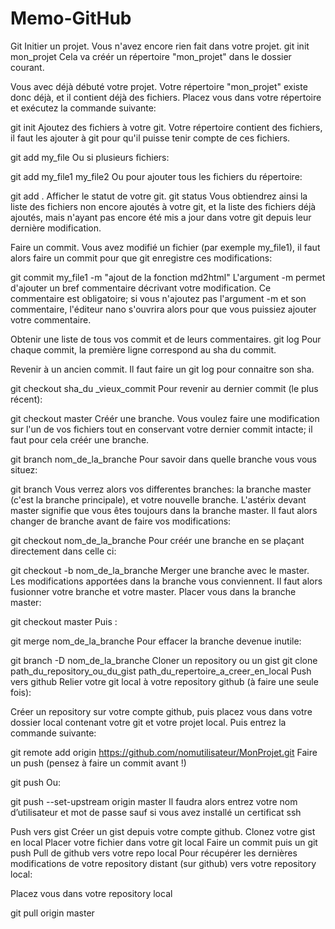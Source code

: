# Memo-GitHub

Git
Initier un projet.
Vous n'avez encore rien fait dans votre projet.
git init mon_projet
Cela va créér un répertoire "mon_projet" dans le dossier courant.

Vous avec déjà débuté votre projet.
Votre répertoire "mon_projet" existe donc déjà, et il contient déjà des fichiers. Placez vous dans votre répertoire et exécutez la commande suivante:

git init
Ajoutez des fichiers à votre git.
Votre répertoire contient des fichiers, il faut les ajouter à git pour qu'il puisse tenir compte de ces fichiers.

git add my_file
Ou si plusieurs fichiers:

git add my_file1 my_file2
Ou pour ajouter tous les fichiers du répertoire:

git add .
Afficher le statut de votre git.
git status
Vous obtiendrez ainsi la liste des fichiers non encore ajoutés à votre git, et la liste des fichiers déjà ajoutés, mais n'ayant pas encore été mis a jour dans votre git depuis leur dernière modification.

Faire un commit.
Vous avez modifié un fichier (par exemple my_file1), il faut alors faire un commit pour que git enregistre ces modifications:

git commit my_file1 -m "ajout de la fonction md2html"
L'argument -m permet d'ajouter un bref commentaire décrivant votre modification. Ce commentaire est obligatoire; si vous n'ajoutez pas l'argument -m et son commentaire, l'éditeur nano s'ouvrira alors pour que vous puissiez ajouter votre commentaire.

Obtenir une liste de tous vos commit et de leurs commentaires.
git log
Pour chaque commit, la première ligne correspond au sha du commit.

Revenir à un ancien commit.
Il faut faire un git log pour connaitre son sha.

git checkout sha_du _vieux_commit
Pour revenir au dernier commit (le plus récent):

git checkout master
Créér une branche.
Vous voulez faire une modification sur l'un de vos fichiers tout en conservant votre dernier commit intacte; il faut pour cela créér une branche.

git branch nom_de_la_branche
Pour savoir dans quelle branche vous vous situez:

git branch
Vous verrez alors vos differentes branches: la branche master (c'est la branche principale), et votre nouvelle branche. L'astérix devant master signifie que vous êtes toujours dans la branche master. Il faut alors changer de branche avant de faire vos modifications:

git checkout nom_de_la_branche
Pour créér une branche en se plaçant directement dans celle ci:

git checkout -b nom_de_la_branche
Merger une branche avec le master.
Les modifications apportées dans la branche vous conviennent. Il faut alors fusionner votre branche et votre master. Placer vous dans la branche master:

git checkout master
Puis :

git merge nom_de_la_branche
Pour effacer la branche devenue inutile:

git branch -D nom_de_la_branche
Cloner un repository ou un gist
git clone path_du_repository_ou_du_gist path_du_repertoire_a_creer_en_local
Push vers github
Relier votre git local à votre repository github (à faire une seule fois):

Créer un repository sur votre compte github, puis placez vous dans votre dossier local contenant votre git et votre projet local. Puis entrez la commande suivante:

git remote add origin https://github.com/nomutilisateur/MonProjet.git
Faire un push (pensez à faire un commit avant !)

git push
Ou:

git push --set-upstream origin master
Il faudra alors entrez votre nom d’utilisateur et mot de passe sauf si vous avez installé un certificat ssh

Push vers gist
Créer un gist depuis votre compte github.
Clonez votre gist en local
Placer votre fichier dans votre git local
Faire un commit puis un git push
Pull de github vers votre repo local
Pour récupérer les dernières modifications de votre repository distant (sur github) vers votre repository local:

Placez vous dans votre repository local

git pull origin master
